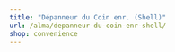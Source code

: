 ```yaml
---
title: "Dépanneur du Coin enr. (Shell)"
url: /alma/depanneur-du-coin-enr-shell/
shop: convenience
---
```

